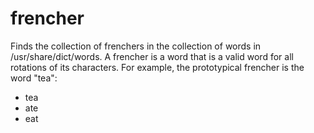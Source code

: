 # frencher

Finds the collection of frenchers in the collection of words in /usr/share/dict/words.  A frencher is a word that is a valid word for all rotations of its characters.  For example, the prototypical  frencher is the word "tea":

- tea
- ate
- eat
